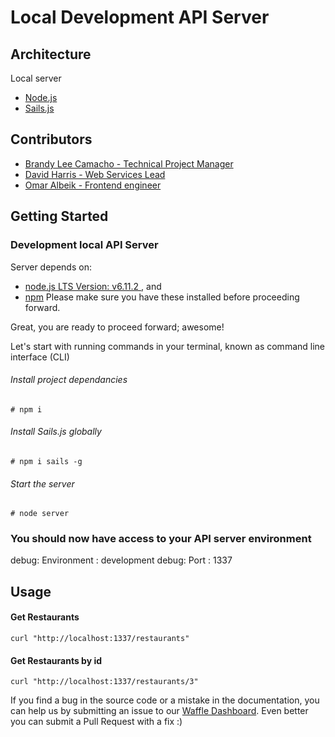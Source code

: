 # Local Development API Server
## Architecture
Local server
- [Node.js](https://nodejs.org/en/download/)
- [Sails.js](http://sailsjs.com/)

## Contributors

- [Brandy Lee Camacho - Technical Project Manager](mailto:brandy.camacho@udacity.com)
- [David Harris - Web Services Lead](mailto:david.harris@udacity.com)
- [Omar Albeik - Frontend engineer](mailto:omaralbeik@gmail.com)

## Getting Started

### Development local API Server
Server depends on:
 - [node.js LTS Version: v6.11.2 ](https://nodejs.org/en/download/), and
 - [npm](https://www.npmjs.com/get-npm)
Please make sure you have these installed before proceeding forward.

Great, you are ready to proceed forward; awesome!

Let's start with running commands in your terminal, known as command line interface (CLI)

###### Install project dependancies
```Install project dependancies
# npm i
```
###### Install Sails.js globally
```Install sails global
# npm i sails -g
```
###### Start the server
```Start server
# node server
```
### You should now have access to your API server environment
debug: Environment : development
debug: Port        : 1337

## Usage
#### Get Restaurants
```
curl "http://localhost:1337/restaurants"
```
#### Get Restaurants by id
````
curl "http://localhost:1337/restaurants/3"
````

If you find a bug in the source code or a mistake in the documentation, you can help us by
submitting an issue to our [Waffle Dashboard](https://waffle.io/udacity/mwnd-issues). Even better you can submit a Pull Request with a fix :)
